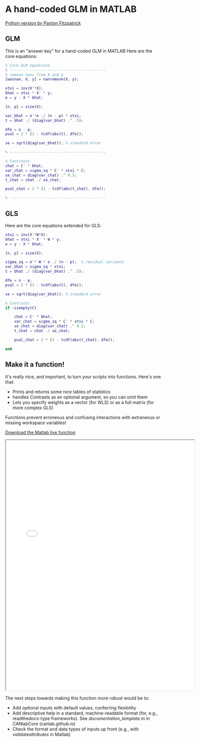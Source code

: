 # A hand-coded GLM in MATLAB

[Python version by Paxton Fitzpatrick](GLM-python.ipynb)

## GLM
This is an "answer key" for a hand-coded GLM in MATLAB
Here are the core equations:

```matlab
% Core GLM equations
% -------------------------------------------
% remove nans from X and y
[wasnan, X, y] = nanremove(X, y);

xtxi = inv(X'*X);
bhat = xtxi * X' * y;
e = y - X * bhat;

[n, p] = size(X);

var_bhat = e'*e ./ (n - p) * xtxi;
t = bhat ./ (diag(var_bhat) .^ .5);

dfe = n - p;
pval = 2 * (1 - tcdf(abs(t), dfe));

se = sqrt(diag(var_bhat)); % standard error

% -------------------------------------------

% Contrasts
chat = C' * bhat;
var_chat = sigma_sq * C' * xtxi * C;
se_chat = diag(var_chat) .^ 0.5;
t_chat = chat ./ se_chat;

pval_chat = 2 * (1 - tcdf(abs(t_chat), dfe));

% -------------------------------------------

```

## GLS

Here are the core equations extended for GLS:

```matlab
xtxi = inv(X'*W*X);
bhat = xtxi * X' * W * y;
e = y - X * bhat;

[n, p] = size(X);

sigma_sq = e'* W * e ./ (n - p);  % residual variance
var_bhat = sigma_sq * xtxi;
t = bhat ./ (diag(var_bhat) .^ .5);

dfe = n - p;
pval = 2 * (1 - tcdf(abs(t), dfe));

se = sqrt(diag(var_bhat)); % standard error

% Contrasts
if ~isempty(C)

    chat = C' * bhat;
    var_chat = sigma_sq * C' * xtxi * C;
    se_chat = diag(var_chat) .^ 0.5;
    t_chat = chat ./ se_chat;

    pval_chat = 2 * (1 - tcdf(abs(t_chat), dfe));

end
```

## Make it a function!

It's really nice, and important, to turn your scripts into functions.
Here's one that:
- Prints and returns some nice tables of statistics
- handles Contrasts as an optional argument, so you can omit them
- Lets you specify weights as a vector (for WLS) or as a full matrix (for more complex GLS)

Functions prevent erroneous and confusing interactions with extraneous or missing workspace variables!

[Download the Matlab live function](matlab_live/my_GLS.mlx)

<iframe src="matlab_html/my_GLS.html" width="120%" height="800px"></iframe>

The next steps towards making this function more robust would be to:
- Add optional inputs with default values, conferring flexibility
- Add descriptive help in a standard, machine-readable format (for, e.g., readthedocs-type frameworks). See *documentation_template.m* in CANlabCore (canlab.github.io)
- Check the format and data types of inputs up front (e.g., with *validateattributes* in Matlab)
